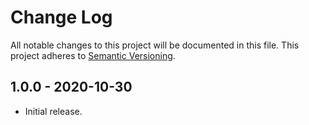 # Change Log

All notable changes to this project will be documented in this file.
This project adheres to [Semantic Versioning](http://semver.org/).

## 1.0.0 - 2020-10-30

-   Initial release.
